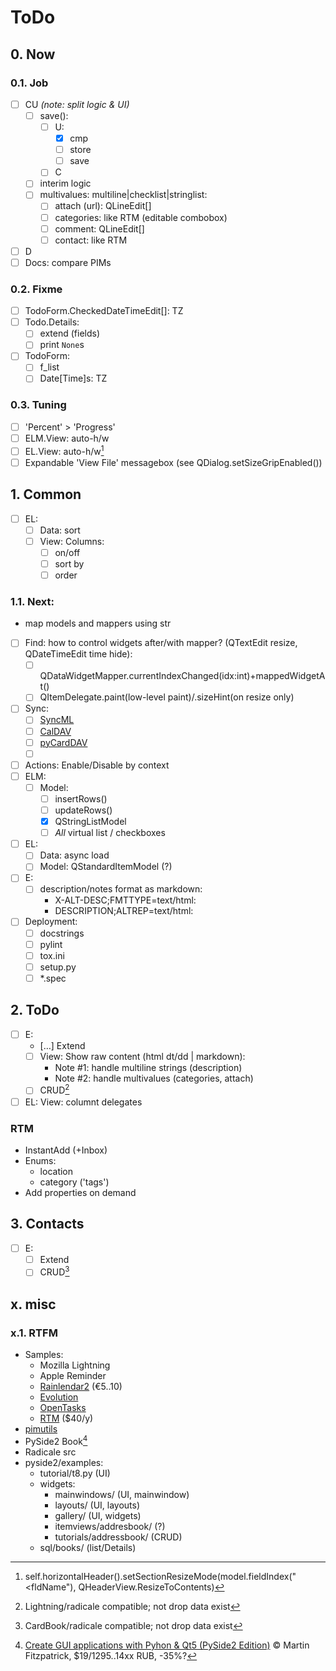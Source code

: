 # ToDo

## 0. Now

### 0.1. Job
- [ ] CU *(note: split logic & UI)*
  - [ ] save():
     - [ ] U:
       - [x] cmp
       - [ ] store
       - [ ] save
     - [ ] C
  - [ ] interim logic
  - [ ] multivalues: multiline|checklist|stringlist:
     - [ ] attach (url): QLineEdit[]
     - [ ] categories: like RTM (editable combobox)
     - [ ] comment: QLineEdit[]
     - [ ] contact: like RTM
- [ ] D
- [ ] Docs: compare PIMs

### 0.2. Fixme
- [ ] TodoForm.CheckedDateTimeEdit[]: TZ
- [ ] Todo.Details:
  - [ ] extend (fields)
  - [ ] print `None`s
- [ ] TodoForm:
  - [ ] f_list
  - [ ] Date[Time]s: TZ

### 0.3. Tuning
- [ ] 'Percent' > 'Progress'
- [ ] ELM.View: auto-h/w
- [ ] EL.View: auto-h/w[^1]
- [ ] Expandable 'View File' messagebox (see QDialog.setSizeGripEnabled())

## 1. Common
- [ ] EL:
  - [ ] Data: sort
  - [ ] View: Columns:
     - [ ] on/off
     - [ ] sort by
     - [ ] order

### 1.1. Next:
- map models and mappers using str
- [ ] Find: how to control widgets after/with mapper? (QTextEdit resize, QDateTimeEdit time hide):
  - [ ] QDataWidgetMapper.currentIndexChanged(idx:int)+mappedWidgetAt()
  - [ ] QItemDelegate.paint(low-level paint)/.sizeHint(on resize only)
- [ ] Sync:
  - [ ] [SyncML](https://pypi.org/project/pysyncml/)
  - [ ] [CalDAV](https://pypi.org/project/caldav/)
  - [ ] [pyCardDAV](https://pypi.org/project/pyCardDAV/)
  - [ ] [](https://github.com/pimutils/vdirsyncer)
- [ ] Actions: Enable/Disable by context
- [ ] ELM:
  - [ ] Model:
     - [ ] insertRows()
     - [ ] updateRows()
     - [x] QStringListModel
     - [ ] *All* virtual list / checkboxes
- [ ] EL:
  - [ ] Data: async load
  - [ ] Model: QStandardItemModel (?)
- [ ] E:
  - [ ] description/notes format as markdown:
     - X-ALT-DESC;FMTTYPE=text/html:
     - DESCRIPTION;ALTREP=text/html:
- [ ] Deployment:
  - [ ] docstrings
  - [ ] pylint
  - [ ] tox.ini
  - [ ] setup.py
  - [ ] \*.spec

## 2. ToDo
- [ ] E:
  - […] Extend
  - [ ] View: Show raw content (html dt/dd | markdown):
     - Note #1: handle multiline strings (description)
     - Note #2: handle multivalues (categories, attach)
  - [ ] CRUD[^2]
- [ ] EL: View: columnt delegates

### RTM
- InstantAdd (+Inbox)
- Enums:
  - location
  - category ('tags')
- Add properties on demand

## 3. Contacts
- [ ] E:
  - [ ] Extend
  - [ ] CRUD[^3]

## x. misc

### x.1. RTFM
- Samples:
  - Mozilla Lightning
  - Apple Reminder
  - [Rainlendar2](http://www.rainlendar.net/) (&euro;5..10)
  - [Evolution](https://wiki.gnome.org/Apps/Evolution)
  - [OpenTasks](https://opentasks.app)
  - [RTM](https://www.rememberthemilk.com) ($40/y)
- [pimutils](https://github.com/pimutils)
- PySide2 Book[^4]
- Radicale src
- pyside2/examples:
  - tutorial/t8.py (UI)
  - widgets:
     - mainwindows/ (UI, mainwindow)
     - layouts/ (UI, layouts)
     - gallery/ (UI, widgets)
     - itemviews/addresbook/ (?)
     - tutorials/addressbook/ (CRUD)
  - sql/books/ (list/Details)

[^1]: self.horizontalHeader().setSectionResizeMode(model.fieldIndex("<fldName"), QHeaderView.ResizeToContents)
[^2]: Lightning/radicale compatible; not drop data exist
[^3]: CardBook/radicale compatible; not drop data exist
[^4]: [Create GUI applications with Pyhon & Qt5 (PySide2 Edition)](https://www.pythonguis.com/pyside2-book/) &copy; Martin Fitzpatrick, $19/1295..14xx RUB, -35%?
